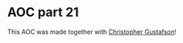 # AOC part 21

This AOC was made together with [Christopher Gustafson](https://github.com/ChristopherGustafson)!